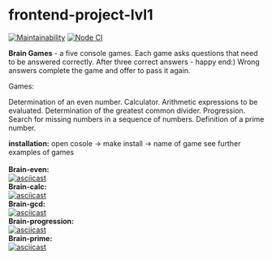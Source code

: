 # frontend-project-lvl1
[![Maintainability](https://api.codeclimate.com/v1/badges/a99a88d28ad37a79dbf6/maintainability)](https://codeclimate.com/github/codeclimate/codeclimate/maintainability)
[![Node CI](https://github.com/MariaChumerina/frontend-project-lvl1/workflows/Node%20CI/badge.svg)](https://github.com/MariaChumerina/frontend-project-lvl1/actions)

<b>Brain Games</b> - a five console games. Each game asks questions that need to be answered correctly. 
After three correct answers - happy end:) 
Wrong answers complete the game and offer to pass it again. 

Games:

Determination of an even number.
Calculator. Arithmetic expressions to be evaluated.
Determination of the greatest common divider.
Progression. Search for missing numbers in a sequence of numbers.
Definition of a prime number.

<b>installation:</b>
open cosole -> make install -> name of game
see further examples of games
<br/>
<br/>
<b>Brain-even:</b><br/>
[![asciicast](https://asciinema.org/a/r6gl7a4gSCKZHzVTbldgbIvE2.svg)](https://asciinema.org/a/r6gl7a4gSCKZHzVTbldgbIvE2)<br/>
<b>Brain-calc:</b><br/>
[![asciicast](https://asciinema.org/a/2pfDQZhwjh0342tOTsRhI7qeo.svg)](https://asciinema.org/a/2pfDQZhwjh0342tOTsRhI7qeo)<br/>
<b>Brain-gcd:</b><br/>
[![asciicast](https://asciinema.org/a/Up979flzA5CpDm9fqGdrDw6Bz.svg)](https://asciinema.org/a/Up979flzA5CpDm9fqGdrDw6Bz)<br/>
<b>Brain-progression:</b><br/>
[![asciicast](https://asciinema.org/a/YTw7oOC9FYHbzXvifCkx2dVdO.svg)](https://asciinema.org/a/YTw7oOC9FYHbzXvifCkx2dVdO)<br/>
<b>Brain-prime:</b><br/>
[![asciicast](https://asciinema.org/a/UNqqTzknEtakkLlUoPMfJt6Cp.svg)](https://asciinema.org/a/UNqqTzknEtakkLlUoPMfJt6Cp)
